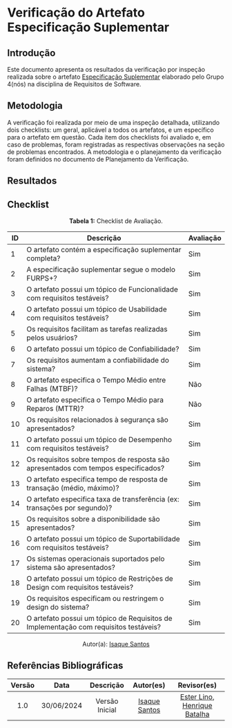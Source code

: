 # Verificação do Artefato Especificação Suplementar

## Introdução

Este documento apresenta os resultados da verificação por inspeção realizada sobre o artefato [Especificação Suplementar](https://requisitos-de-software.github.io/2024.1-Gov.br/#/modelagem/especificacao_suplementar) elaborado pelo Grupo 4(nós) na disciplina de Requisitos de Software.

## Metodologia

A verificação foi realizada por meio de uma inspeção detalhada, utilizando dois checklists: um geral, aplicável a todos os artefatos, e um específico para o artefato em questão. Cada item dos checklists foi avaliado e, em caso de problemas, foram registradas as respectivas observações na seção de problemas encontrados. A metodologia e o planejamento da verificação foram definidos no documento de Planejamento da Verificação.

## Resultados

## Checklist

<font><p style="text-align: center">**Tabela 1:** Checklist de Avaliação.</p></font>

| ID  | Descrição                                                                         | Avaliação |
|-----|-----------------------------------------------------------------------------------|-----------|
| 1   | O artefato contém a especificação suplementar completa?                           | Sim       |
| 2   | A especificação suplementar segue o modelo FURPS+?                                | Sim       |
| 3   | O artefato possui um tópico de Funcionalidade com requisitos testáveis?           | Sim       |
| 4   | O artefato possui um tópico de Usabilidade com requisitos testáveis?              | Sim       |
| 5   | Os requisitos facilitam as tarefas realizadas pelos usuários?                     | Sim       |
| 6   | O artefato possui um tópico de Confiabilidade?                                    | Sim       |
| 7   | Os requisitos aumentam a confiabilidade do sistema?                               | Sim       |
| 8   | O artefato especifica o Tempo Médio entre Falhas (MTBF)?                          | Não       |
| 9   | O artefato especifica o Tempo Médio para Reparos (MTTR)?                          | Não       |
| 10  | Os requisitos relacionados à segurança são apresentados?                          | Sim       |
| 11  | O artefato possui um tópico de Desempenho com requisitos testáveis?               | Sim       |
| 12  | Os requisitos sobre tempos de resposta são apresentados com tempos especificados? | Sim       |
| 13  | O artefato especifica tempo de resposta de transação (médio, máximo)?             | Sim       |
| 14  | O artefato especifica taxa de transferência (ex: transações por segundo)?         | Sim       |
| 15  | Os requisitos sobre a disponibilidade são apresentados?                           | Sim       |
| 16  | O artefato possui um tópico de Suportabilidade com requisitos testáveis?          | Sim       |
| 17  | Os sistemas operacionais suportados pelo sistema são apresentados?                | Sim       |
| 18  | O artefato possui um tópico de Restrições de Design com requisitos testáveis?     | Sim       |
| 19  | Os requisitos especificam ou restringem o design do sistema?                      | Sim       |
| 20  | O artefato possui um tópico de Requisitos de Implementação com requisitos testáveis?| Sim     |

<div align="center">Autor(a): <a href="https://github.com/IsaqueSH">Isaque Santos</a></div>


## Referências Bibliográficas

| Versão |    Data    |                      Descrição                      |      Autor(es)      | Revisor(es)  |
| :----: | :--------: | :-------------------------------------------------: | :-----------------: | :----------: |
|  1.0   | 30/06/2024 | Versão Inicial | [Isaque Santos](https://github.com/IsaqueSH) | [Ester Lino](https://github.com/esteerlino), [Henrique Batalha](https://github.com/HeBatalha)  |